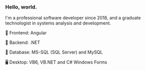 <!--
**ErickMaia/ErickMaia** is a ✨ _special_ ✨ repository because its `README.md` (this file) appears on your GitHub profile.

Here are some ideas to get you started:

- 🔭 I’m currently working on ...
- 🌱 I’m currently learning ...
- 👯 I’m looking to collaborate on ...
- 🤔 I’m looking for help with ...
- 💬 Ask me about ...
- 📫 How to reach me: ...
- 😄 Pronouns: ...
- ⚡ Fun fact: ...
-->


### Hello, world. 

I'm a professional software developer since 2018, and a graduate technologist in systems analysis and development. 

🎨 Frontend: Angular

🧮 Backend: .NET

💾 Database: MS-SQL (SQL Server) and MySQL

🖥 Desktop: VB6, VB.NET and C# Windows Forms

